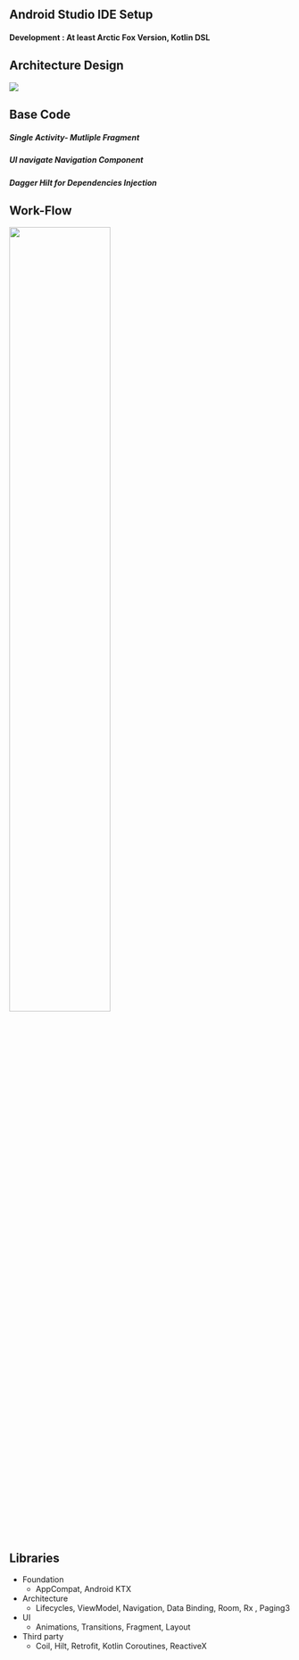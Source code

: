 
## Android Studio IDE Setup 
<h4 align="left"> Development : At least Arctic Fox Version, Kotlin DSL
</h4 align ="left">

## Architecture Design


<img src="https://user-images.githubusercontent.com/58849278/151104020-c53a67f5-a586-4a66-bf9e-19f8c4339978.png" >

## Base Code

<h5 align="left"> Single Activity- Mutliple Fragment
<h5 align="left"> UI navigate Navigation Component
<h5 align="left">  Dagger Hilt for Dependencies Injection 

<h2 align="left"> Work-Flow </h2 align ="left">
<img src="https://user-images.githubusercontent.com/58849278/151106312-d242680b-e8a0-45df-ac31-0a251cd5928f.png" width =60%>

## Libraries 
 - Foundation 
	 -  AppCompat, Android KTX 
 - Architecture 
	 - Lifecycles, ViewModel, Navigation, Data Binding, Room, Rx , Paging3
 - UI
	 - Animations, Transitions, Fragment, Layout
 - Third party 
	 - Coil, Hilt, Retrofit, Kotlin Coroutines, ReactiveX





